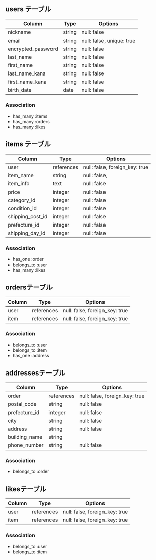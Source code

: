 ## users テーブル

| Column             | Type   | Options     |
| ------------------ | ------ | ----------- |
| nickname           | string | null: false |
| email              | string | null: false, unique: true |
| encrypted_password | string | null: false |
| last_name	         | string | null: false |
| first_name         | string | null: false |
| last_name_kana	   | string | null: false |
| first_name_kana    | string | null: false |
| birth_date         | date   | null: false |

### Association

- has_many  :items
- has_many  :orders
- has_many  :likes

## items テーブル

| Column       | Type       | Options     |
| -----------  | ---------- | ----------- |
| user         | references	| null: false, foreign_key: true|
| item_name    | string     | null: false,| 
| item_info    | text       | null: false |
| price           | integer    | null: false |
| category_id     | integer    | null: false |
| condition_id    | integer     | null: false |
| shipping_cost_id| integer     | null: false |
| prefecture_id   | integer     | null: false |
| shipping_day_id | integer     | null: false |

### Association

- has_one    :order
- belongs_to :user
- has_many   :likes


##  ordersテーブル

| Column          | Type            | Options        |
|---------------- |---------------- | ---------------|
| user            | references	    | null: false, foreign_key: true|
| item            | references	    | null: false, foreign_key: true|


### Association

- belongs_to :user
- belongs_to :item
- has_one :address


##  addressesテーブル

| Column        | Type       | Options      |
|---------------|------------|--------------|
| order         | references |null: false, foreign_key: true|
| postal_code   | string     |null: false   |
| prefecture_id | integer    |null: false   |
| city          | string     |null: false   |
| address       | string     |null: false   |
| building_name | string     |              |
| phone_number  | string     |null: false   |	


### Association

- belongs_to :order


##  likesテーブル

| Column   | Type       | Options      |
|----------|------------|--------------|
| user     | references	| null: false, foreign_key: true|
| item     | references | null: false, foreign_key: true|

### Association
- belongs_to :user
- belongs_to :item
